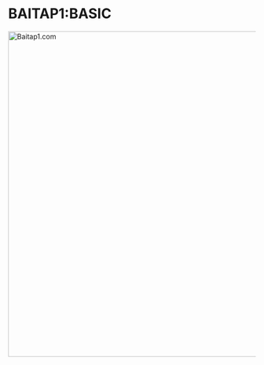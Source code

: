 # BAITAP1:BASIC

<img src="https://media.discordapp.net/attachments/709413287187578940/1285216072697385042/image.png?ex=66e9763d&is=66e824bd&hm=b3617f9dc9e9a434ed8db70277718913dd467f3ac3097430ba6a5166492fcf3e&=&format=webp&quality=lossless&width=1247&height=662" alt="Baitap1.com" width="1247" height="662">
